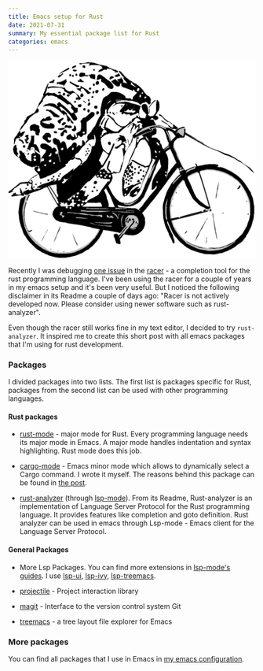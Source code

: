 ```yaml
---
title: Emacs setup for Rust
date: 2021-07-31
summary: My essential package list for Rust
categories: emacs
---
```


![img](/images/2021-07-31-crab.png)

Recently I was debugging [one issue](https://github.com/racer-rust/emacs-racer/issues/152#issuecomment-881867717) in the [racer](https://github.com/racer-rust/racer) - a completion tool for the rust programming language. I've been using the racer for a couple of years in my emacs setup and it's been very useful. But I noticed the following disclaimer in its Readme a couple of days ago: "Racer is not actively developed now. Please consider using newer software such as rust-analyzer".

Even though the racer still works fine in my text editor, I decided to try `rust-analyzer`. It inspired me to create this short post with all emacs packages that I'm using for rust development.

### Packages

I divided packages into two lists. The first list is packages specific for Rust, packages from the second list can be used with other programming languages.

#### Rust packages

- [rust-mode](https://github.com/rust-lang/rust-mode) - major mode for Rust. Every programming language needs its major mode in Emacs. A major mode handles indentation and syntax highlighting. Rust mode does this job.

- [cargo-mode](https://github.com/ayrat555/cargo-mode) - Emacs minor mode which allows to dynamically select a Cargo command. I wrote it myself. The reasons behind this package can be found in [the post](https://www.badykov.com/emacs/2021/05/29/emacs-cargo-mode/).

- [rust-analyzer](https://github.com/rust-analyzer/rust-analyzer) (through [lsp-mode](https://github.com/emacs-lsp/lsp-mode)). From its Readme, Rust-analyzer is an implementation of Language Server Protocol for the Rust programming language. It provides features like completion and goto definition. Rust analyzer can be used in emacs through Lsp-mode - Emacs client for the Language Server Protocol.

#### General Packages

- More Lsp Packages. You can find more extensions in [lsp-mode's guides](https://emacs-lsp.github.io/lsp-mode/). I use [lsp-ui](https://github.com/emacs-lsp/lsp-ui), [lsp-ivy](https://github.com/emacs-lsp/lsp-ivy), [lsp-treemacs](https://github.com/emacs-lsp/lsp-treemacs).

- [projectile](https://github.com/bbatsov/projectile) - Project interaction library

- [magit](https://github.com/magit/magit) - Interface to the version control system Git

- [treemacs](https://github.com/Alexander-Miller/treemacs) - a tree layout file explorer for Emacs

### More packages

You can find all packages that I use in Emacs in [my emacs configuration](https://github.com/ayrat555/dot-emacs).
